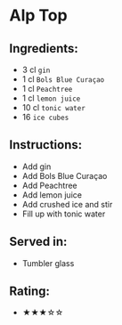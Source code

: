 # Alp Top

## Ingredients:
- 3 cl `gin`
- 1 cl `Bols Blue Curaçao`
- 1 cl `Peachtree`
- 1 cl `lemon juice`
- 10 cl `tonic water`
- 16 `ice cubes`

## Instructions:
- Add gin
- Add Bols Blue Curaçao
- Add Peachtree
- Add lemon juice
- Add crushed ice and stir
- Fill up with tonic water

## Served in:
- Tumbler glass

## Rating:
- ★★★☆☆